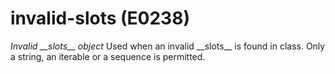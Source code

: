 # invalid-slots (E0238)
*Invalid \_\_slots\_\_ object* Used when an invalid \_\_slots\_\_ is
found in class. Only a string, an iterable or a sequence is permitted.
